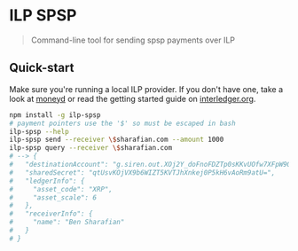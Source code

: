 # ILP SPSP
> Command-line tool for sending spsp payments over ILP

## Quick-start

Make sure you're running a local ILP provider. If you don't have one, take a look at [moneyd](https://github.com/sharafian/moneyd) or read the getting started guide on [interledger.org](https://interledger.org).

```sh
npm install -g ilp-spsp
# payment pointers use the '$' so must be escaped in bash
ilp-spsp --help
ilp-spsp send --receiver \$sharafian.com --amount 1000
ilp-spsp query --receiver \$sharafian.com
# --> {
#   "destinationAccount": "g.siren.out.XOj2Y_doFnoFDZTp0sKKvUOfw7XFpW9OyWyz7gkxQhE.FOiDpSe0xmo.UpGrSQGr7TvDmnLUoEez0Gzg",
#   "sharedSecret": "qtUsvKOjVX9b6WIZT5KVTJhXnkej0P5kH6vAoRm9atU=",
#   "ledgerInfo": {
#     "asset_code": "XRP",
#     "asset_scale": 6
#   },
#   "receiverInfo": {
#     "name": "Ben Sharafian"
#   }
# }
```
